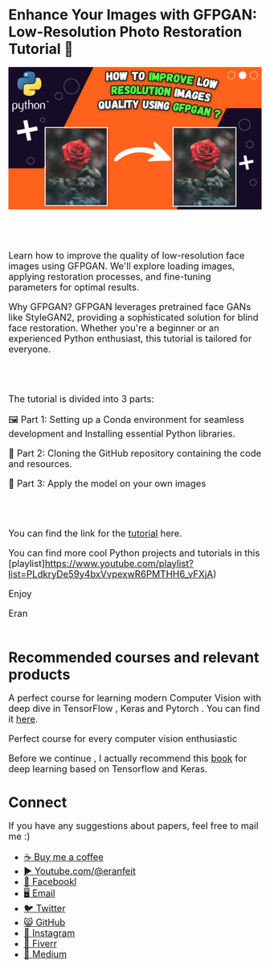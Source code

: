 # Enhance Your Images with GFPGAN: Low-Resolution Photo Restoration Tutorial 📸

<p align="center">
  <img width="800" src="How to improve low resolution images quality using GfpGan.png" "image">
</p>

##
<br/><br/> 

<font size= "4" >
Learn how to improve the quality of low-resolution face images using GFPGAN. We'll explore loading images, applying restoration processes, and fine-tuning parameters for optimal results.

Why GFPGAN?
GFPGAN leverages pretrained face GANs like StyleGAN2, providing a sophisticated solution for blind face restoration. Whether you're a beginner or an experienced Python enthusiast, this tutorial is tailored for everyone.

<br/><br/> 


The tutorial is divided into 3 parts:

🖼️ Part 1: Setting up a Conda environment for seamless development and Installing essential Python libraries.

🧠 Part 2: Cloning the GitHub repository containing the code and resources.

🚀 Part 3: Apply the model on your own images

<br/><br/> 

You can find the link for the [tutorial](https://youtu.be/n4_qxl4E_w4) here. 

You can find more cool Python projects and tutorials in this [playlist]https://www.youtube.com/playlist?list=PLdkryDe59y4bxVvpexwR6PMTHH6_vFXjA)

Enjoy

Eran
<br/><br/> 

</font>

# Recommended courses and relevant products 
<font size= "4" >

A perfect course for learning modern Computer Vision with deep dive in TensorFlow , Keras and Pytorch . You can find it [here](http://bit.ly/3HeDy1V).

Perfect course for every computer vision enthusiastic

Before we continue , I actually recommend this [book](https://amzn.to/3STWZ2N) for deep learning based on Tensorflow and Keras. 



</font>

# Connect

<font size= "4" >
If you have any suggestions about papers, feel free to mail me :)

- [☕ Buy me a coffee](https://ko-fi.com/eranfeit)
- [▶️ Youtube.com/@eranfeit](https://www.youtube.com/channel/UCTiWJJhaH6BviSWKLJUM9sg)
- [🐙 Facebookl](https://www.facebook.com/groups/3080601358933585)
- [🖥️ Email](mailto:feitgemel@gmail.com)
- [🐦 Twitter](https://twitter.com/eran_feit )
- [😸 GitHub](https://github.com/feitgemel)
- [📸 Instagram](https://www.instagram.com/eran_feit/)
- [🤝 Fiverr ](https://www.fiverr.com/s/mB3Pbb)
- [📝 Medium ](https://medium.com/@feitgemel)


</font>

